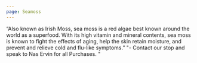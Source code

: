```yaml
---
page: Seamoss
---
```

“Also known as Irish Moss, sea moss is a red algae best known
  around the world as a superfood. With its high vitamin and mineral contents,
  sea moss is known to fight the effects of aging, help the skin retain
  moisture, and prevent and relieve cold and flu-like symptoms.”
"- Contact our stop and speak to Nas Ervin for all Purchases. "